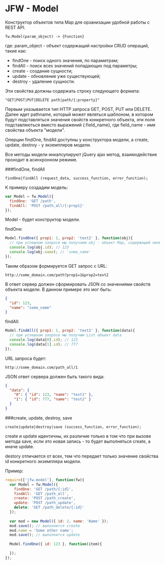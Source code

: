 JFW - Model
===

Конструктор объектов типа Map для орзанизации удобной работы с REST API.

```
fw.Model(param_object) -> {Function}
```

где:
param_object - объект содержащий настройки CRUD операций, такие как:

* findOne - поиск одного значения, по параметрам;
* findAll - поиск всех значений попадающих под параметры;
* create - создание сущности;
* update - обновление уже существующей;
* destroy - удаление сущности.

Эти свойства должны содержать строку следующего формата:

```
"GET|POST|PUT|DELETE path|path/{:property}"
```

Первым указывается тип HTTP запроса GET, POST, PUT или DELETE. Далее идет pathname, который может являться шаблоном, в котором будут подставляться значения свойств конкретного объекта, эти поля подставляються вместо выражений {:field_name}, где field_name - имя свойства объекта "модели".

Оперции findOne, findAll доступны у конструктора модели, а create, update, destroy - у экземпляров модели.

Все методы модели инкапсулируют jQuery ajax метод, взаимодействие проходит в асинхронном режиме.

###findOne, findAll

```
findOne|findAll (request_data, success_function, error_function);
```

К примеру создадим модель:

``` js
var Model = fw.Model({
  findOne: 'GET /path',
  findAll: 'POST /path_all/{:prop1}'
});
```

Model - будет конструктор модели.

findOne:

``` js
Model.findOne({ prop1: 1, prop2: 'text2' }, function(obj){
  // при успешном запросе мы получаем obj - объект Map, содержащий необходимые данные
  console.log(obj.id); // 123
  console.log(obj.name); // 'some_name'
});
```

Таким образом формируется GET запрос с URL:
```
http://some_domain.com/path?prop1=1&prop2=text2
```
В ответ сервер должен сформировать JSON со значениями свойств объекта модели. В данном примере это мог быть:

``` json
{
  "id": 123,
  "name": "some_name"
}
```

findAll:

``` js
Model.findAll({ prop1: 1, prop2: 'text2' }, function(data){
  // при успешном запросе мы получим List объект data
  console.log(data[0].id); // 123
  console.log(data[1].id); // 777
});
```

URL запроса будет:

```
http://some_domain.com/path_all/1
```

JSON ответ сервера должен быть такого вида:

``` json
{
  "data": {
    "0": { "id": 123, "name": "test1" },
    "1": { "id": 777, "name": "test2" }
  }
}
```

###create, update, destroy, save

```
create|update|destroy|save (success_function, error_function);
```

create и update идентичны, их различие только в том что при вызове метода save, если это новая запись - то будет выполняться create, а иначе update.

destory отличается от всех, тем что передает только значение свойства id конкретного экземпляра модели.

Пример:
``` js
require(['jfw.model'], function(fw){
  var Model = fw.Model({
    findOne: 'GET /path/{:id}',
    findAll: 'GET /path_all',
    create: 'POST /path_create',
    update: 'POST /path_update',
    delete: 'GET /path_delete/{:id}'
  });
  
  var mod = new Model({ id: 2, name: 'Name' });
  mod.save(); // выполнится create
  mod.name = 'Some other name';
  mod.save(); // выполнится update
  
  Model.findOne({ id: 123 }, function(item){
    
  });
});
```
